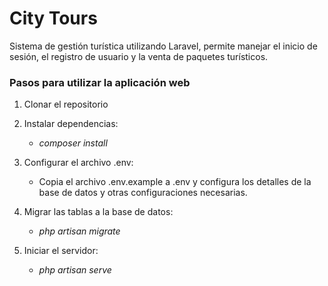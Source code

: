 # City Tours
Sistema de gestión turística utilizando Laravel, permite manejar el inicio de sesión, el registro de usuario y la venta de paquetes turísticos.

### Pasos para utilizar la aplicación web

1. Clonar el repositorio

2. Instalar dependencias:
   - *composer install*

3. Configurar el archivo .env:
   - Copia el archivo .env.example a .env y configura los detalles de la base de datos y otras configuraciones necesarias.

4. Migrar las tablas a la base de datos:
    - *php artisan migrate*

5. Iniciar el servidor:
    - *php artisan serve*

